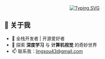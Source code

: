 <div align="center">
  <a href="https://git.io/typing-svg"><img src="https://readme-typing-svg.herokuapp.com?font=Shippori+Mincho&weight=600&pause=1000&color=2779F7&center=true&width=435&lines=%E6%97%A0%E9%99%90%E5%A4%A7%E3%81%AA%E6%A2%A6%E3%81%AE%E3%81%82%E3%81%A8%E3%81%AE%E3%80%80;%E4%BD%95%E3%82%82%E3%81%AA%E3%81%84%E4%B8%96%E3%81%AE%E4%B8%AD%E3%81%98%E3%82%83" alt="Typing SVG" />
  </a>
</div>

## 🌟 关于我

- 🚀 全栈开发者 | 开源爱好者
- 🤖 探索 **深度学习** 与 **计算机视觉** 的奇妙世界
- 📫 联系我：lingsou43@gmail.com 
<!--
## 🛠️ 技术栈

### 核心技能
![Vue.js](https://img.shields.io/badge/Vue.js-4FC08D?style=for-the-badge&logo=vuedotjs&logoColor=white)
![TypeScript](https://img.shields.io/badge/TypeScript-3178C6?style=for-the-badge&logo=typescript&logoColor=white)
![Vite](https://img.shields.io/badge/Vite-646CFF?style=for-the-badge&logo=vite&logoColor=white)
![Python](https://img.shields.io/badge/Python-3776AB?style=for-the-badge&logo=python&logoColor=white)

### 前端生态
![Webpack](https://img.shields.io/badge/Webpack-8DD6F9?style=for-the-badge&logo=webpack)
![Sass](https://img.shields.io/badge/Sass-CC6699?style=for-the-badge&logo=sass&logoColor=white)
![Tailwind CSS](https://img.shields.io/badge/Tailwind%20CSS-06B6D4?style=for-the-badge&logo=tailwind-css)

### 开发工具
![VS Code](https://img.shields.io/badge/VS_Code-007ACC?style=for-the-badge&logo=visual-studio-code)
![Git](https://img.shields.io/badge/Git-F05032?style=for-the-badge&logo=git&logoColor=white)
![Docker](https://img.shields.io/badge/Docker-2496ED?style=for-the-badge&logo=docker&logoColor=white)

## 📈 开发动态

### 编码统计
<div align="center">
  <img height="160em" src="https://github-readme-stats.vercel.app/api?username=Lonely0710&show_icons=true&theme=vue-dark&count_private=true&include_all_commits=true" />
  <img height="160em" src="https://github-readme-stats.vercel.app/api/top-langs/?username=Lonely0710&layout=compact&theme=vue-dark&langs_count=6" />
</div>

## 🎻 开源哲学
```javascript
const codingPhilosophy = {
  principle: "DRY + KISS",
  focus: ["Clean Architecture", "Performance Optimization"],
  goal: "Build Scalable & Maintainable Systems"
};
```

## 📮 与我联系
[![Gmail](https://img.shields.io/badge/Gmail-D14836?style=for-the-badge&logo=gmail&logoColor=white)](mailto:lingsou43@gmail.com)
[![LeetCode](https://img.shields.io/badge/LeetCode-FFA116?style=for-the-badge&logo=leetcode)](https://leetcode.com/yourprofile)
[![Twitter](https://img.shields.io/badge/Twitter-1DA1F2?style=for-the-badge&logo=twitter)](https://twitter.com/yourhandle)
-->

